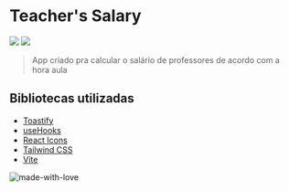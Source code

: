 # Teacher's Salary

![](https://img.shields.io/badge/React-20232A?style=for-the-badge&logo=react&logoColor=61DAFB)
![](https://img.shields.io/badge/Tailwind_CSS-38B2AC?style=for-the-badge&logo=tailwind-css&logoColor=white)

> App criado pra calcular o salário de professores de acordo com a hora aula

## Bibliotecas utilizadas

- [Toastify](https://fkhadra.github.io/react-toastify/introduction/)
- [useHooks](https://usehooks.com/)
- [React Icons](https://react-icons.github.io/react-icons/)
- [Tailwind CSS](https://tailwindcss.com/)
- [Vite](https://vitejs.dev/)

![made-with-love](http://ForTheBadge.com/images/badges/built-with-love.svg)

